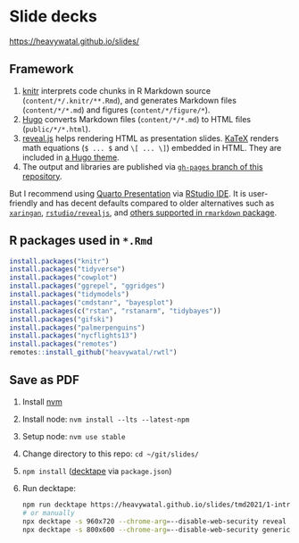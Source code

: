 # Slide decks

https://heavywatal.github.io/slides/


## Framework

1.  [knitr](https://yihui.org/knitr/)
    interprets code chunks in R Markdown source (`content/*/.knitr/**.Rmd`),
    and generates Markdown files (`content/*/*.md`) and figures (`content/*/figure/*`).
2.  [Hugo](https://gohugo.io/)
    converts Markdown files (`content/*/*.md`) to HTML files (`public/*/*.html`).
3.  [reveal.js](https://revealjs.com/)
    helps rendering HTML as presentation slides.
    [KaTeX](https://katex.org/)
    renders math equations (`$ ... $` and `\[ ... \]`) embedded in HTML.
    They are included in [a Hugo theme](https://github.com/heavywatal/hugo-theme-reveal).
4.  The output and libraries are published via
    [`gh-pages` branch of this repository](https://github.com/heavywatal/slides/tree/gh-pages).

But I recommend using [Quarto Presentation](https://quarto.org/docs/presentations/) via [RStudio IDE](https://www.rstudio.com/products/rstudio/).
It is user-friendly and has decent defaults compared to older alternatives such as
[`xaringan`](https://slides.yihui.org/xaringan/),
[`rstudio/revealjs`](https://bookdown.org/yihui/rmarkdown/revealjs.html),
and [others supported in `rmarkdown` package](https://bookdown.org/yihui/rmarkdown/presentations.html).


## R packages used in `*.Rmd`

```r
install.packages("knitr")
install.packages("tidyverse")
install.packages("cowplot")
install.packages("ggrepel", "ggridges")
install.packages("tidymodels")
install.packages("cmdstanr", "bayesplot")
install.packages(c("rstan", "rstanarm", "tidybayes"))
install.packages("gifski")
install.packages("palmerpenguins")
install.packages("nycflights13")
install.packages("remotes")
remotes::install_github("heavywatal/rwtl")
```


## Save as PDF

1. Install [nvm](https://github.com/nvm-sh/nvm)
1. Install node: `nvm install --lts --latest-npm`
1. Setup node: `nvm use stable`
1. Change directory to this repo: `cd ~/git/slides/`
1. `npm install` ([decktape](https://github.com/astefanutti/decktape) via `package.json`)
1.  Run decktape:

    ```sh
    npm run decktape https://heavywatal.github.io/slides/tmd2021/1-introduction.html 1-introduction.pdf
    # or manually
    npx decktape -s 960x720 --chrome-arg=--disable-web-security reveal https://heavywatal.github.io/slides/tohoku2022r/1-introduction.html 1-introduction.pdf
    npx decktape -s 800x600 --chrome-arg=--disable-web-security generic https://comicalcommet.github.io/r-training-2021/R_training_2021_1.html R_training_2021_1.pdf
    ```
